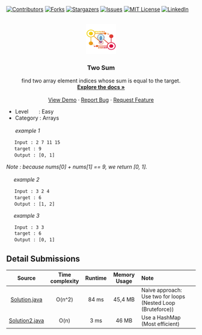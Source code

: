 <div id="top"></div>
<!--
*** Thanks for checking out the Best-README-Template. If you have a suggestion
*** that would make this better, please fork the repo and create a pull request
*** or simply open an issue with the tag "enhancement".
*** Don't forget to give the project a star!
*** Thanks again! Now go create something AMAZING! :D
-->

<!-- PROJECT SHIELDS -->
<!--
*** I'm using markdown "reference style" links for readability.
*** Reference links are enclosed in brackets [ ] instead of parentheses ( ).
*** See the bottom of this document for the declaration of the reference variables
*** for contributors-url, forks-url, etc. This is an optional, concise syntax you may use.
*** https://www.markdownguide.org/basic-syntax/#reference-style-links
-->
[![Contributors][contributors-shield]][contributors-url]
[![Forks][forks-shield]][forks-url]
[![Stargazers][stars-shield]][stars-url]
[![Issues][issues-shield]][issues-url]
[![MIT License][license-shield]][license-url]
[![LinkedIn][linkedin-shield]][linkedin-url]



<!-- PROJECT LOGO -->
<br />
<div align="center">
  <a href="https://github.com/hanifiamdev/leetcode-problem">
    <img src="images/logo.png" alt="Logo" width="80" height="80">
  </a>

  <h3 align="center">Two Sum</h3>

  <p align="center">
   find two array element indices whose sum is equal to the target.
    <br />
    <a href="https://github.com/hanifiamdev/leetcode-problem"><strong>Explore the docs »</strong></a>
    <br />
    <br />
    <a href="https://github.com/hanifiamdev/leetcode-problem">View Demo</a>
    ·
    <a href="https://github.com/hanifiamdev/leetcode-problem/issues">Report Bug</a>
    ·
    <a href="https://github.com/hanifiamdev/leetcode-problem/issues">Request Feature</a>
  </p>
</div>

* Level&nbsp;&nbsp;&nbsp;&nbsp;&nbsp;&nbsp;   :  Easy
* Category :  Arrays<br><br>
*example 1*
```sh
   Input : 2 7 11 15
   target : 9
   Output : [0, 1]
   ```
*Note : because nums[0] + nums[1] == 9, we return [0, 1].*<br><br>
&nbsp;&nbsp;&nbsp;&nbsp;&nbsp;*example 2*
```sh
   Input : 3 2 4
   target : 6
   Output : [1, 2]
   ```
&nbsp;&nbsp;&nbsp;&nbsp;&nbsp;*example 3*
```sh
   Input : 3 3
   target : 6
   Output : [0, 1]
   ```

## Detail Submissions
|                       Source                                                                      | Time complexity  |        Runtime        | Memory Usage | Note                                                         |     
|:-------------------------------------------------------------------------------------------------:|:----------------:|:---------------------:|:------------:|:-------------------------------------------------------------|
|  [Solution.java](https://github.com/hanifiamdev/leetcode-problem/blob/two-sum/src/Solution.java)  |      O(n^2)      |         84 ms         |   45,4 MB    | Naive approach: Use two for loops (Nested Loop (Bruteforce)) |                                          		 	
| [Solution2.java](https://github.com/hanifiamdev/leetcode-problem/blob/two-sum/src/Solution2.java) |       O(n)       |         3 ms          |    46 MB     | Use a HashMap (Most efficient)                               |                              



<!-- MARKDOWN LINKS & IMAGES -->
<!-- https://www.markdownguide.org/basic-syntax/#reference-style-links -->
[contributors-shield]: https://img.shields.io/github/contributors/hanifiamdev/leetcode-problem.svg?style=for-the-badge
[contributors-url]: https://github.com/hanifiamdev/leetcode-problem/graphs/contributors
[forks-shield]: https://img.shields.io/github/forks/hanifiamdev/leetcode-problem.svg?style=for-the-badge
[forks-url]: https://github.com/hanifiamdev/leetcode-problem/network/members
[stars-shield]: https://img.shields.io/github/stars/hanifiamdev/leetcode-problem.svg?style=for-the-badge
[stars-url]: https://github.com/hanifiamdev/leetcode-problem/stargazers
[issues-shield]: https://img.shields.io/github/issues/hanifiamdev/leetcode-problem.svg?style=for-the-badge
[issues-url]: https://github.com/hanifiamdev/leetcode-problem/issues
[license-shield]: https://img.shields.io/github/license/hanifiamdev/leetcode-problem.svg?style=for-the-badge
[license-url]: https://github.com/hanifiamdev/leetcode-problem/blob/master/LICENSE.txt
[linkedin-shield]: https://img.shields.io/badge/-LinkedIn-black.svg?style=for-the-badge&logo=linkedin&colorB=555
[linkedin-url]: https://linkedin.com/in/hanif-amrullah
[product-screenshot]: images/jumbotron.png
